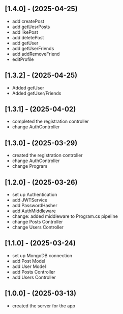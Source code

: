 ## [1.4.0] - (2025-04-25)
- add createPost
- add getUesrPosts
- add likePost
- add deletePost
- add getUser
- add getUserFriends
- add addRemoveFriend
- editProfile

## [1.3.2] - (2025-04-25)
- Added getUser
- Added getUser/Friends

## [1.3.1] - (2025-04-02)
- completed the registration controller
- change AuthController

## [1.3.0] - (2025-03-29)
- created the registration controller
- change AuthController
- change Program

## [1.2.0] - (2025-03-26)
- set up Authentication
- add JWTService
- add PasswordHasher
- add AuthMiddleware
- change: added middleware to Program.cs pipeline
- change Posts Controller
- change Users Controller

## [1.1.0] - (2025-03-24)
- set up MongoDB connection
- add Post Model
- add User Model
- add Posts Controller
- add Users Controller

## [1.0.0] - (2025-03-13)
- created the server for the app